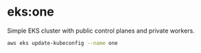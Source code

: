 # eks:one

Simple EKS cluster with public control planes and private workers.

```bash
aws eks update-kubeconfig --name one
```